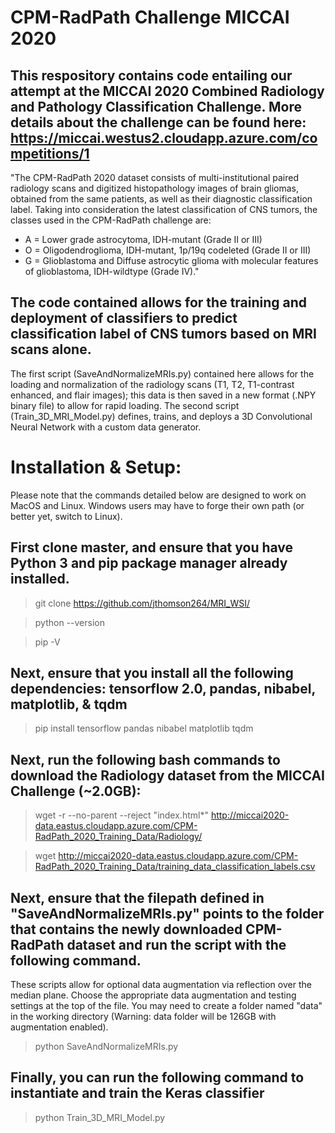 # CPM-RadPath Challenge MICCAI 2020 
## This respository contains code entailing our attempt at the MICCAI 2020 Combined Radiology and Pathology Classification Challenge. More details about the challenge can be found here: https://miccai.westus2.cloudapp.azure.com/competitions/1

"The CPM-RadPath 2020 dataset consists of multi-institutional paired radiology scans and digitized histopathology
images of brain gliomas, obtained from the same patients, as well as their diagnostic classification label. Taking
into consideration the latest classification of CNS tumors, the classes used in the CPM-RadPath challenge are:
- A = Lower grade astrocytoma, IDH-mutant (Grade II or III)
- O = Oligodendroglioma, IDH-mutant, 1p/19q codeleted (Grade II or III)
- G = Glioblastoma and Diffuse astrocytic glioma with molecular features of glioblastoma, IDH-wildtype (Grade IV)."

## The code contained allows for the training and deployment of classifiers to predict classification label of CNS tumors based on MRI scans alone. 

The first script (SaveAndNormalizeMRIs.py) contained here allows for the loading and normalization of the radiology scans (T1, T2, T1-contrast enhanced, and flair images); this data is then saved in a new format (.NPY binary file) to allow for rapid loading. The second script (Train_3D_MRI_Model.py) defines, trains, and deploys a 3D Convolutional Neural Network with a custom data generator. 

# Installation & Setup: 

Please note that the commands detailed below are designed to work on MacOS and Linux. Windows users may have to forge their own path (or better yet, switch to Linux).

## First clone master, and ensure that you have Python 3 and pip package manager already installed. 

>git clone https://github.com/jthomson264/MRI_WSI/

>python --version

>pip -V

## Next, ensure that you install all the following dependencies: tensorflow 2.0, pandas, nibabel, matplotlib, & tqdm

>pip install tensorflow pandas nibabel matplotlib tqdm

## Next, run the following bash commands to download the Radiology dataset from the MICCAI Challenge (~2.0GB):

>wget -r --no-parent --reject "index.html*" http://miccai2020-data.eastus.cloudapp.azure.com/CPM-RadPath_2020_Training_Data/Radiology/

>wget http://miccai2020-data.eastus.cloudapp.azure.com/CPM-RadPath_2020_Training_Data/training_data_classification_labels.csv

## Next, ensure that the filepath defined in "SaveAndNormalizeMRIs.py" points to the folder that contains the newly downloaded CPM-RadPath dataset and run the script with the following command. 
These scripts allow for optional data augmentation via reflection over the median plane. Choose the appropriate data augmentation and testing settings at the top of the file.  You may need to create a folder named "data" in the working directory (Warning: data folder will be 126GB with augmentation enabled).

>python SaveAndNormalizeMRIs.py

## Finally, you can run the following command to instantiate and train the Keras classifier

>python Train_3D_MRI_Model.py
